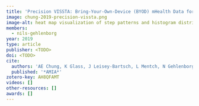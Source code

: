 ```yaml
---
title: 'Precision VISSTA: Bring-Your-Own-Device (BYOD) mHealth Data for Precision Health.'
image: chung-2019-precision-vissta.png
image-alt: heat map visualization of step patterns and histogram distributions of data contributions for personal devices
members:
  - nils-gehlenborg
year: 2019
type: article
publisher: <TODO>
doi: <TODO>
cite:
  authors: 'AE Chung, K Glass, J Leisey-Bartsch, L Mentch, N Gehlenborg, D Gotz'
  published: '*AMIA*'
zotero-key: AH8QFAMT
videos: []
other-resources: []
awards: []
---
```


